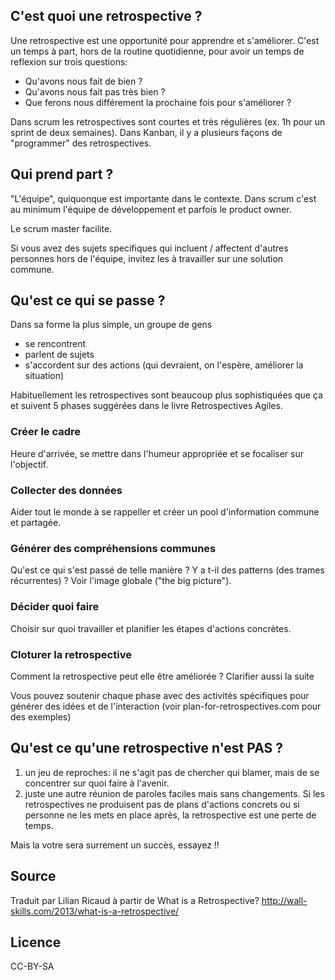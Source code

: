 <!--

---
title: Retrospective Agile 
description: Une retrospective est un temps collectif pour apprendre et s'améliorer en observant collectivement ce qui a bien marché ou pas et ce qu'il faut améliorer.
image_url: 
---

-->


## C'est quoi une retrospective ?
Une retrospective est une opportunité pour apprendre et s'améliorer. C'est un temps à part, hors de la routine quotidienne, pour avoir un temps de reflexion sur trois questions:

* Qu'avons nous fait de bien ?
* Qu'avons nous fait pas très bien ?
* Que ferons nous différement la prochaine fois pour s'améliorer ?

Dans scrum les retrospectives sont courtes et très régulières (ex. 1h pour un sprint de deux semaines). Dans Kanban, il y a plusieurs façons de "programmer" des retrospectives.

## Qui prend part ?

"L'équipe", quiquonque est importante dans le contexte. Dans scrum c'est au minimum l'équipe de développement et parfois le product owner. 

Le scrum master facilite.

Si vous avez des sujets specifiques qui incluent / affectent d'autres personnes hors de l'équipe, invitez les à travailler sur une solution commune.

## Qu'est ce qui se passe ?

Dans sa forme la plus simple, un groupe de gens
* se rencontrent
* parlent de sujets
* s'accordent sur des actions (qui devraient, on l'espère, améliorer la situation)

Habituellement les retrospectives sont beaucoup plus sophistiquées que ça et suivent 5 phases suggérées dans le livre Retrospectives Agiles.

### Créer le cadre

Heure d'arrivée, se mettre dans l'humeur appropriée et se focaliser sur l'objectif.

### Collecter des données

Aider tout le monde à se rappeller et créer un pool d'information commune et partagée.

### Générer des compréhensions communes

Qu'est ce qui s'est passé de telle manière ? Y a t-il des patterns (des trames récurrentes) ? Voir l'image globale ("the big picture").

### Décider quoi faire

Choisir sur quoi travailler et planifier les étapes d'actions concrètes.

### Cloturer la retrospective

Comment la retrospective peut elle être améliorée ? Clarifier aussi la suite

Vous pouvez soutenir chaque phase avec des activités spécifiques pour générer des idées et de l'interaction (voir plan-for-retrospectives.com pour des exemples)

## Qu'est ce qu'une retrospective n'est PAS ?

1. un jeu de reproches: il ne s'agit pas de chercher qui blamer, mais de se concentrer sur quoi faire à l'avenir.
2. juste une autre réunion de paroles faciles mais sans changements. Si les retrospectives ne produisent pas de plans d'actions concrets ou si personne ne les mets en place après, la retrospective est une perte de temps.

Mais la votre sera surrement un succès, essayez !!

## Source
Traduit par Lilian Ricaud à partir de What is a Retrospective?
http://wall-skills.com/2013/what-is-a-retrospective/

## Licence
CC-BY-SA
